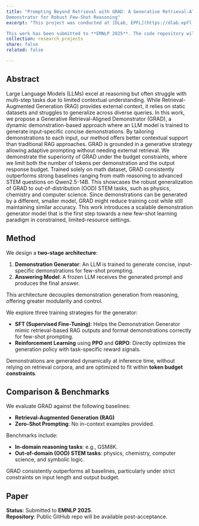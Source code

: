 ```yaml
---
title: "Prompting Beyond Retrieval with GRAD: A Generative Retrieval-Aligned
Demonstrator for Robust Few-Shot Reasoning"
excerpt: "This project was conducted at [DLab, EPFL](https://dlab.epfl.ch). We propose **GRAD**: a generative, retrieval-free demonstration generator for LLMs.  GRAD tailors concise, input-specific prompts to improve multi-step reasoning under strict token limits.   Unlike RAG, GRAD requires no external retrieval and adapts across out of distribution (OOD) domains.   Trained only on math data, it generalizes to OOD tasks in physics, chemistry, and CS. It enables scalable, low-cost few-shot learning in resource-constrained settings.

This work has been submitted to **EMNLP 2025**. The code repository will be made public upon acceptance."
collection: research_projects
share: false
related: false

---
```



## Abstract

Large Language Models (LLMs) excel at reasoning but often struggle with multi-step tasks due to limited contextual understanding. While Retrieval-Augmented Generation (RAG) provides external context, it relies on static datasets and struggles to generalize across diverse queries. In this work, we propose a Generative Retrieval-Aligned Demonstrator (GRAD), a dynamic demonstration-based approach where an LLM model is trained to generate input-specific concise demonstrations. By tailoring demonstrations to each input, our method offers better contextual support than traditional RAG approaches. GRAD is grounded in a generative strategy allowing adaptive prompting without needing external retrieval. We demonstrate the superiority of GRAD under the budget constraints, where we limit both the number of tokens per demonstration and the output response budget. Trained solely on math dataset, GRAD consistently outperforms strong baselines ranging from math reasoning to advanced STEM questions on Qwen2.5-14B. This showcases the robust generalization of GRAD to out-of-distribution (OOD) STEM tasks, such as physics, chemistry and computer science. Since demonstrations can be generated by a different, smaller model, GRAD might reduce training cost while still maintaining similar accuracy. This work introduces a scalable demonstration generator model that is the first step towards a new few-shot learning paradigm in constrained, limited-resource settings.

## Method

We design a **two-stage architecture**:

1. **Demonstration Generator**: An LLM is trained to generate concise, input-specific demonstrations for few-shot prompting.
2. **Answering Model**: A frozen LLM receives the generated prompt and produces the final answer.

This architecture decouples demonstration generation from reasoning, offering greater modularity and control.

We explore three training strategies for the generator:
- **SFT (Supervised Fine-Tuning)**: Helps the Demonstration Generator mimic retrieval-based RAG outputs and format demonstrations correctly for few-shot prompting.
- **Reinforcement Learning** using **PPO** and **GRPO**: Directly optimizes the generation policy with task-specific reward signals.

Demonstrations are generated dynamically at inference time, without relying on retrieval corpora, and are optimized to fit within **token budget constraints**.

## Comparison & Benchmarks

We evaluate GRAD against the following baselines:
- **Retrieval-Augmented Generation (RAG)**
- **Zero-Shot Prompting**: No in-context examples provided.

Benchmarks include:
- **In-domain reasoning tasks**: e.g., GSM8K.
- **Out-of-domain (OOD) STEM tasks**: physics, chemistry, computer science, and symbolic logic.

GRAD consistently outperforms all baselines, particularly under strict constraints on input length and output budget.

## Paper

**Status**: Submitted to **EMNLP 2025**.  
**Repository**: Public GitHub repo will be available post-acceptance.
